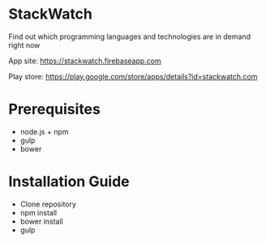 # StackWatch
Find out which programming languages and technologies are in demand right now

App site: https://stackwatch.firebaseapp.com

Play store: https://play.google.com/store/apps/details?id=stackwatch.com

# Prerequisites
* node.js + npm
* gulp
* bower

# Installation Guide
* Clone repository
* npm install
* bower install
* gulp
